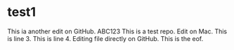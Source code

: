 # test1
This ia another edit on GitHub. ABC123
This is a test repo.
Edit on Mac.  This is line 3.
This is line 4. Editing file directly on GitHub.
This is the eof.
